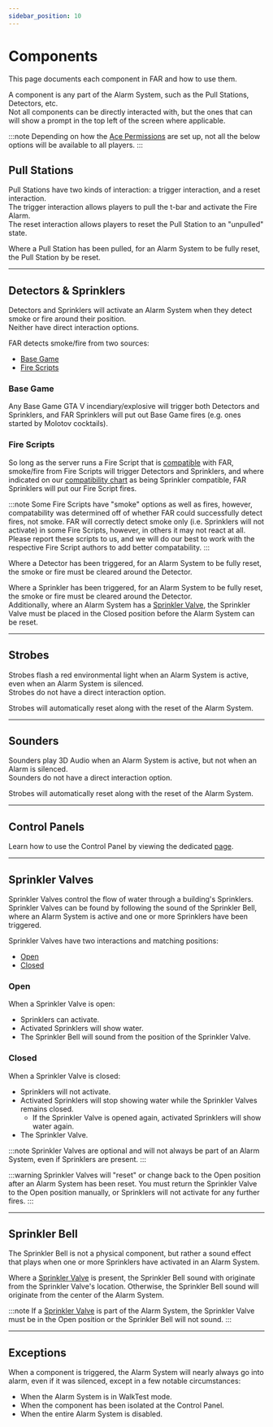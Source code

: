 ```yaml
---
sidebar_position: 10
---
```


# Components

This page documents each component in FAR and how to use them.

A component is any part of the Alarm System, such as the Pull Stations, Detectors, etc.  
Not all components can be directly interacted with, but the ones that can will show a prompt in the top left of the screen where applicable.

:::note
Depending on how the [Ace Permissions](../config.md#permissions) are set up, not all the below options will be available to all players.
:::

## Pull Stations

Pull Stations have two kinds of interaction: a trigger interaction, and a reset interaction.  
The trigger interaction allows players to pull the t-bar and activate the Fire Alarm.  
The reset interaction allows players to reset the Pull Station to an "unpulled" state.

Where a Pull Station has been pulled, for an Alarm System to be fully reset, the Pull Station by be reset.

***

## Detectors & Sprinklers

Detectors and Sprinklers will activate an Alarm System when they detect smoke or fire around their position.  
Neither have direct interaction options.

FAR detects smoke/fire from two sources:
- [Base Game](#base-game)
- [Fire Scripts](#fire-scripts)

### Base Game

Any Base Game GTA V incendiary/explosive will trigger both Detectors and Sprinklers, and FAR Sprinklers will put out Base Game fires (e.g. ones started by Molotov cocktails).

### Fire Scripts

So long as the server runs a Fire Script that is [compatible](../index.md#fire-script-compatibility-list) with FAR, smoke/fire from Fire Scripts will trigger Detectors and Sprinklers, and where indicated on our [compatibility chart](../index.md#fire-script-compatibility-list) as being Sprinkler compatible, FAR Sprinklers will put our Fire Script fires.

:::note
Some Fire Scripts have "smoke" options as well as fires, however, compatability was determined off of whether FAR could successfully detect fires, not smoke. FAR will correctly detect smoke only (i.e. Sprinklers will not activate) in some Fire Scripts, however, in others it may not react at all. Please report these scripts to us, and we will do our best to work with the respective Fire Script authors to add better compatability.
:::

Where a Detector has been triggered, for an Alarm System to be fully reset, the smoke or fire must be cleared around the Detector.

Where a Sprinkler has been triggered, for an Alarm System to be fully reset, the smoke or fire must be cleared around the Detector.  
Additionally, where an Alarm System has a [Sprinkler Valve](#sprinkler-valves), the Sprinkler Valve must be placed in the Closed position before the Alarm System can be reset.

***

## Strobes

Strobes flash a red environmental light when an Alarm System is active, even when an Alarm System is silenced.  
Strobes do not have a direct interaction option.

Strobes will automatically reset along with the reset of the Alarm System.

***

## Sounders

Sounders play 3D Audio when an Alarm System is active, but not when an Alarm is silenced.  
Sounders do not have a direct interaction option.

Strobes will automatically reset along with the reset of the Alarm System.

***

## Control Panels

Learn how to use the Control Panel by viewing the dedicated [page](panel.md).

***

## Sprinkler Valves

Sprinkler Valves control the flow of water through a building's Sprinklers.  
Sprinkler Valves can be found by following the sound of the Sprinkler Bell, where an Alarm System is active and one or more Sprinklers have been triggered.

Sprinkler Valves have two interactions and matching positions:
- [Open](#open)
- [Closed](#closed)
 
### Open

When a Sprinkler Valve is open:
- Sprinklers can activate.
- Activated Sprinklers will show water.
- The Sprinkler Bell will sound from the position of the Sprinkler Valve.

### Closed

When a Sprinkler Valve is closed:
- Sprinklers will not activate.
- Activated Sprinklers will stop showing water while the Sprinkler Valves remains closed.
  - If the Sprinkler Valve is opened again, activated Sprinklers will show water again.
- The Sprinkler Valve.

:::note
Sprinkler Valves are optional and will not always be part of an Alarm System, even if Sprinklers are present.
:::

:::warning
Sprinkler Valves will "reset" or change back to the Open position after an Alarm System has been reset. You must return the Sprinkler Valve to the Open position manually, or Sprinklers will not activate for any further fires.
:::

***

## Sprinkler Bell

The Sprinkler Bell is not a physical component, but rather a sound effect that plays when one or more Sprinklers have activated in an Alarm System.

Where a [Sprinkler Valve](#sprinkler-valves) is present, the Sprinkler Bell sound with originate from the Sprinkler Valve's location.
Otherwise, the Sprinkler Bell sound will originate from the center of the Alarm System.

:::note
If a [Sprinkler Valve](#sprinkler-valves) is part of the Alarm System, the Sprinkler Valve must be in the Open position or the Sprinkler Bell will not sound.
:::

***

## Exceptions

When a component is triggered, the Alarm System will nearly always go into alarm, even if it was silenced, except in a few notable circumstances:
- When the Alarm System is in WalkTest mode.
- When the component has been isolated at the Control Panel.
- When the entire Alarm System is disabled.
